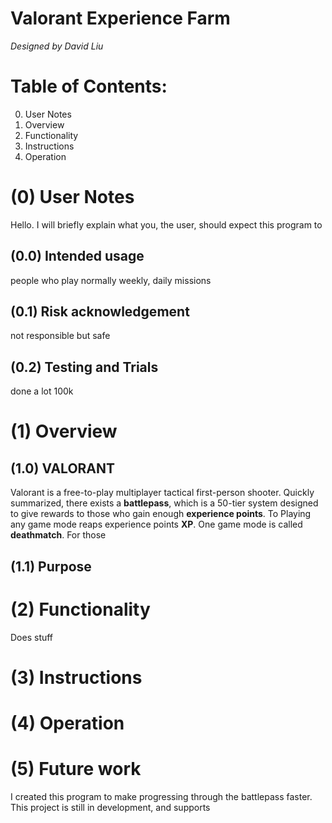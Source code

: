 # Valorant Experience Farm
*Designed by David Liu*

# Table of Contents:
0. User Notes
1. Overview
2. Functionality
3. Instructions 
4. Operation

# (0) User Notes
Hello. I will briefly explain what you, the user, should expect this program to 
## (0.0) Intended usage 
people who play normally
weekly, daily missions

## (0.1) Risk acknowledgement
not responsible
but safe

## (0.2) Testing and Trials 
done a lot 
100k 

# (1) Overview 
## (1.0) VALORANT
Valorant is a free-to-play multiplayer tactical first-person shooter. Quickly summarized, there exists a **battlepass**, which is a 50-tier system designed to give rewards to those who gain enough **experience points**. To Playing any game mode reaps experience points **XP**. One game mode is called **deathmatch**. For those 

## (1.1) Purpose


# (2) Functionality
Does stuff


# (3) Instructions


# (4) Operation

# (5) Future work 


I created this program to make progressing through the battlepass faster. 
This project is still in development, and supports 
